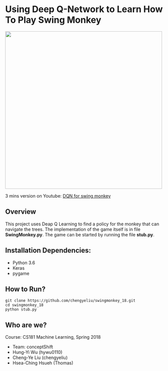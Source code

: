 # Using Deep Q-Network to Learn How To Play Swing Monkey

<img src="./out.gif" width="500">

3 mins version on Youtube: [DQN for swing monkey](https://www.youtube.com/watch?v=1U4nHe-rRgM)

## Overview
This project uses Deap Q Learning to find a policy for the monkey that can navigate the trees. The implementation of the game itself is in file **SwingMonkey.py**. The game can be started by running the file **stub.py**. 

## Installation Dependencies:
* Python 3.6
* Keras
* pygame

## How to Run?
```
git clone https://github.com/chengyeliu/swingmonkey_18.git
cd swingmonkey_18
python stub.py
```
## Who are we? 
Course: CS181 Machine Learning, Spring 2018
* Team: conceptShift
* Hung-Yi Wu (hywu0110)
* Cheng-Ye Liu (chengyeliu)
* Hsea-Ching Hsueh (Thomas)
